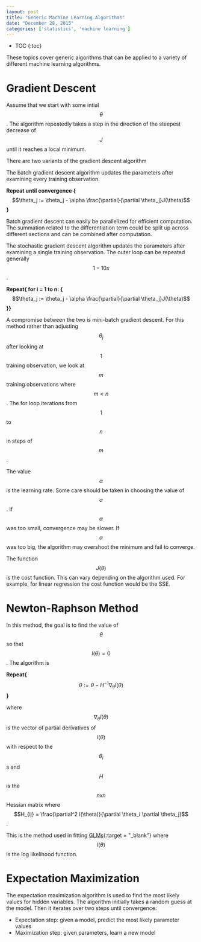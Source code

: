 ```yaml
---
layout: post
title: "Generic Machine Learning Algorithms"
date: "December 28, 2015"
categories: ['statistics', 'machine learning']
---
```


* TOC
{:toc}




These topics cover generic algorithms that can be applied to a variety of different machine learning algorithms. 

# Gradient Descent
Assume that we start with some intial $$\theta$$. The algorithm repeatedly takes a step in the direction of the steepest decrease of $$J$$ until it reaches a local minimum. 


There are two variants of the gradient descent algorithm

The batch gradient descent algorithm updates the parameters after examining every training observation.

**Repeat until convergence {**
  $$\theta_j := \theta_j - \alpha \frac{\partial}{\partial \theta_j}J(\theta)$$
**}**

Batch gradient descent can easily be parallelized for efficient computation. The summation related to the differentiation term could be split up across different sections and can be combined after computation.

The stochastic gradient descent algorithm updates the parameters after examining a single training observation. The outer loop can be repeated generally $$1-10x$$.

**Repeat{ for i = 1 to n: {**
      $$\theta_j := \theta_j - \alpha \frac{\partial}{\partial \theta_j}J(\theta)$$
**}}**

A compromise between the two is mini-batch gradient descent. For this method rather than adjusting $$\theta_j$$ after looking at $$1$$ training observation, we look at $$m$$ training observations where $$m < n$$. The for loop iterations from $$1$$ to $$n$$ in steps of $$m$$. 

The value $$\alpha$$ is the learning rate. Some care should be taken in choosing the value of $$\alpha$$. If $$\alpha$$ was too small, convergence may be slower. If $$\alpha$$ was too big, the algorithm may overshoot the minimum and fail to converge. 

The function $$J(\theta)$$ is the cost function. This can vary depending on the algorithm used. For example, for linear regression the cost function would be the SSE. 

# Newton-Raphson Method
In this method, the goal is to find the value of $$\theta$$ so that $$l(\theta) = 0$$. The algorithm is 

**Repeat{**
  $$\theta := \theta - H^{-1} \nabla_{\theta} l(\theta)$$
**}**

where $$ \nabla_{\theta} l(\theta)$$ is the vector of partial derivatives of $$l(\theta)$$ with respect to the $$\theta_i$$s and $$H$$ is the $$nxn$$ Hessian matrix where $$H_{ij} = \frac{\partial^2 l(\theta)}{\partial \theta_i \partial \theta_j}$$. 

This is the method used in fitting [GLMs][glm_basics_post]{:target = "_blank"} where $$l(\theta)$$ is the log likelihood function.

# Expectation Maximization
The expectation maximization algorithm is used to find the most likely values for hidden variables. The algorithm initially takes a random guess at the model. Then it iterates over two steps until convergence:

* Expectation step: given a model, predict the most likely parameter values
* Maximization step: given parameters, learn a new model


[glm_basics_post]: http://jnguyen92.github.io/nhuyhoa//2015/11/GLM-Basics.html#fitting-glm

